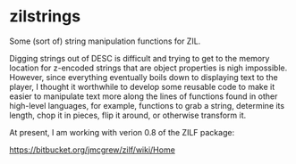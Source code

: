 # zilstrings
Some (sort of) string manipulation functions for ZIL.

Digging strings out of DESC is difficult and trying to get to the memory 
location for z-encoded strings that are object properties is nigh impossible.
However, since everything eventually boils down to displaying text to the 
player, I thought it worthwhile to develop some reusable code to make it
easier to manipulate text more along the lines of functions found in other
high-level languages, for example, functions to grab a string, determine
its length, chop it in pieces, flip it around, or otherwise transform it.

At present, I am working with verion 0.8 of the ZILF package:

https://bitbucket.org/jmcgrew/zilf/wiki/Home
